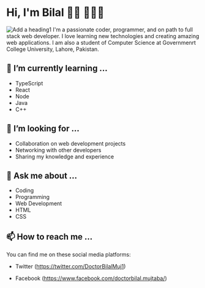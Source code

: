 # Hi, I'm Bilal 👋🏻 👨🏻‍💻
![Add a heading1](https://github.com/Bilal-Mujtaba/Bilal-Mujtaba/assets/145763768/79e3acff-9690-48a0-8dd0-0e17a9a39c1a)
I'm a passionate coder, programmer, and on path to full stack web developer. I love learning new technologies and creating amazing web applications. I am also a student of Computer Science at Governmenrt College University, Lahore, Pakistan.
 ## 🌱 I’m currently learning ...

- TypeScript
- React
- Node
- Java
- C++ 

## 🤝 I’m looking for ...

- Collaboration on web development projects
- Networking with other developers
- Sharing my knowledge and experience

## 💬 Ask me about ...

- Coding
- Programming
- Web Development
- HTML
- CSS

 ## 📫 How to reach me ...

You can find me on these social media platforms:
- Twitter (https://twitter.com/DoctorBilalMuj1)

- Facebook (https://www.facebook.com/doctorbilal.mujtaba/)

<!---
Bilal-Mujtaba/Bilal-Mujtaba is a ✨ special ✨ repository because its `README.md` (this file) appears on your GitHub profile.
You can click the Preview link to take a look at your changes.
--->
